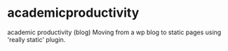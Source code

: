 academicproductivity
====================

academic productivity (blog)
Moving from a wp blog to static pages using 'really static' plugin.
